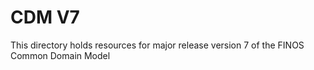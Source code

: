 # CDM V7
This directory holds resources for major release version 7 of the FINOS Common Domain Model
